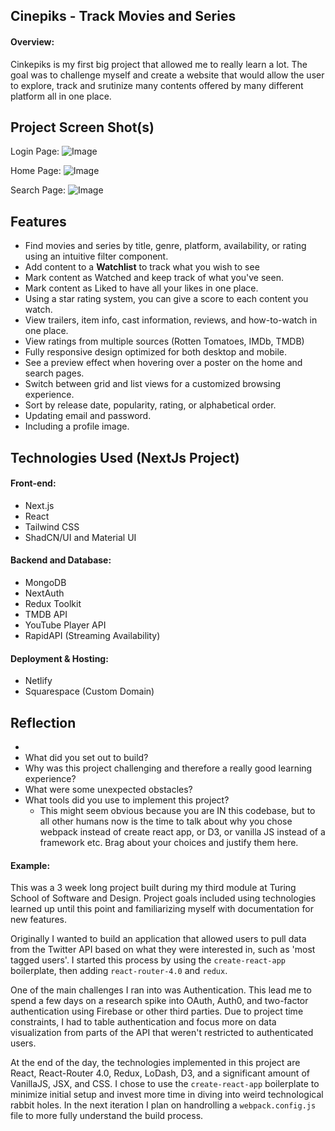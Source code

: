 ## Cinepiks - Track Movies and Series 

#### Overview:

Cinkepiks is my first big project that allowed me to really learn a lot. The goal was to challenge myself and create a website that would allow the user to explore, track and srutinize many contents offered by many different platform all in one place. 

## Project Screen Shot(s)

Login Page:
![Image](https://github.com/user-attachments/assets/f4fdd419-c0da-46dd-81e4-ba01437fb9e3)

Home Page:
![Image](https://github.com/user-attachments/assets/dbd77ea5-9604-428a-bee4-409525272ec3)

Search Page:
![Image](https://github.com/user-attachments/assets/90f351aa-f7d5-4830-9a0e-af0ad6161857)


## Features
- Find movies and series by title, genre, platform, availability, or rating using an intuitive filter component.
- Add content to a **Watchlist** to track what you wish to see
- Mark content as Watched and keep track of what you've seen.
- Mark content as Liked to have all your likes in one place.
- Using a star rating system, you can give a score to each content you watch.
- View trailers, item info, cast information, reviews, and how-to-watch in one place.
- View ratings from multiple sources (Rotten Tomatoes, IMDb, TMDB)  
- Fully responsive design optimized for both desktop and mobile.
- See a preview effect when hovering over a poster on the home and search pages.
- Switch between grid and list views for a customized browsing experience.
- Sort by release date, popularity, rating, or alphabetical order.
- Updating email and password.
- Including a profile image.


## Technologies Used (NextJs Project)
#### Front-end:
- Next.js
- React 
- Tailwind CSS 
- ShadCN/UI and Material UI
#### Backend and Database:
- MongoDB
- NextAuth
- Redux Toolkit
- TMDB API
- YouTube Player API
- RapidAPI (Streaming Availability)
#### Deployment & Hosting:
- Netlify
- Squarespace (Custom Domain)

 
## Reflection

  - 
  - What did you set out to build?
  - Why was this project challenging and therefore a really good learning experience?
  - What were some unexpected obstacles?
  - What tools did you use to implement this project?
      - This might seem obvious because you are IN this codebase, but to all other humans now is the time to talk about why you chose webpack instead of create react app, or D3, or vanilla JS instead of a framework etc. Brag about your choices and justify them here.  

#### Example:  

This was a 3 week long project built during my third module at Turing School of Software and Design. Project goals included using technologies learned up until this point and familiarizing myself with documentation for new features.  

Originally I wanted to build an application that allowed users to pull data from the Twitter API based on what they were interested in, such as 'most tagged users'. I started this process by using the `create-react-app` boilerplate, then adding `react-router-4.0` and `redux`.  

One of the main challenges I ran into was Authentication. This lead me to spend a few days on a research spike into OAuth, Auth0, and two-factor authentication using Firebase or other third parties. Due to project time constraints, I had to table authentication and focus more on data visualization from parts of the API that weren't restricted to authenticated users.

At the end of the day, the technologies implemented in this project are React, React-Router 4.0, Redux, LoDash, D3, and a significant amount of VanillaJS, JSX, and CSS. I chose to use the `create-react-app` boilerplate to minimize initial setup and invest more time in diving into weird technological rabbit holes. In the next iteration I plan on handrolling a `webpack.config.js` file to more fully understand the build process.
